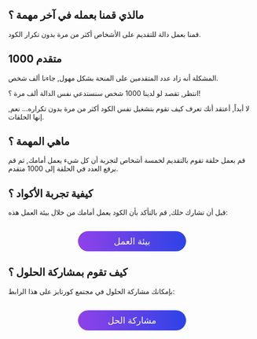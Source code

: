 ## مالذي قمنا بعمله في آخر مهمة ؟

قمنا بعمل دالة للتقديم على الأشخاص أكثر من مرة بدون تكرار الكود.

## 1000 متقدم

المشكلة أنه زاد عدد المتقدمين على المنحة بشكل مهول, جاءنا ألف شخص.

انتظر, تقصد لو لدينا 1000 شخص سنستدعي نفس الدالة ألف مرة ؟!

لا أبداً, أعتقد أنك تعرف كيف تقوم بتشغيل نفس الكود أكثر من مرة بدون تكراره... نعم, إنها الحلقات.

## ماهي المهمة ؟

قم بعمل حلقة تقوم بالتقديم لخمسة أشخاص لتجربة أن كل شيء يعمل أمامك, ثم قم برفع العدد في الحلقة إلى 1000 متقدم.

## كيفية تجربة الأكواد ؟

قبل أن تشارك حلك, قم بالتأكد بأن الكود يعمل أمامك من خلال بيئة العمل هذه:

<a href="" style="display: block; width: 200px; background-color: #5355e8; background-image:linear-gradient(to left, #2d43e7, #9042e8); color:#fff; padding: 10px; margin: 30px auto; border-radius:100px; text-decoration: none; font-size: 18px; text-align: center;">بيئة العمل</a>

## كيف تقوم بمشاركة الحلول ؟

بإمكانك مشاركة الحلول في مجتمع كورتابز على هذا الرابط:

<a href="" style="display: block; width: 200px; background-color: #5355e8; background-image:linear-gradient(to left, #2d43e7, #9042e8); color:#fff; padding: 10px; margin: 30px auto; border-radius:100px; text-decoration: none; font-size: 18px; text-align: center;">مشاركة الحل</a>